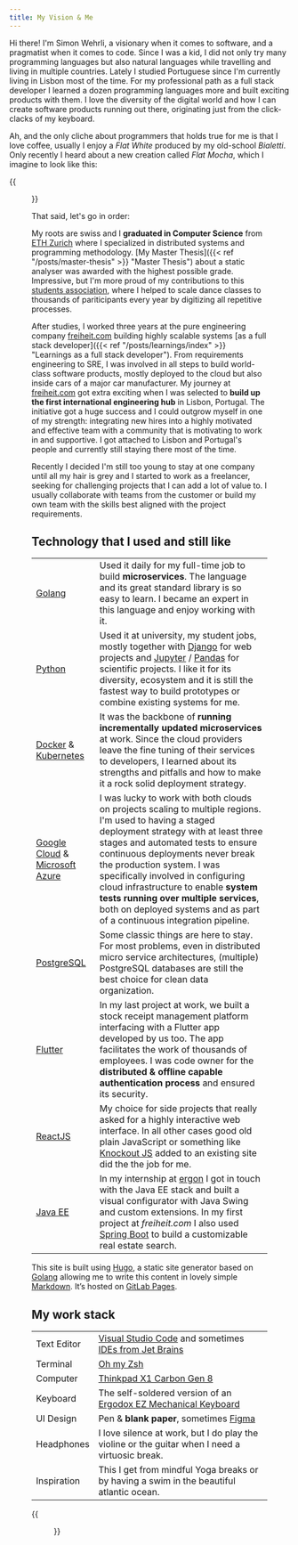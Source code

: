 ```yaml
---
title: My Vision & Me
---
```


Hi there! I'm Simon Wehrli, a visionary when it comes to software, and a
pragmatist when it comes to code. Since I was a kid, I did not only try many
programming languages but also natural languages while travelling and living in
multiple countries. Lately I studied Portuguese since I'm currently living in
Lisbon most of the time. For my professional path as a full stack developer I
learned a dozen programming languages more and built exciting products with
them. I love the diversity of the digital world and how I can create software
products running out there, originating just from the click-clacks of my
keyboard.

Ah, and the only cliche about programmers that holds true for me is that I love
coffee, usually I enjoy a _Flat White_ produced by my old-school _Bialetti_.
Only recently I heard about a new creation called _Flat Mocha_, which I imagine
to look like this:

{{<figure src="/img/flat-mocha.jpg" caption="What starts a perfect high motivation day.">}}

That said, let's go in order:

My roots are swiss and I **graduated in Computer Science** from
[ETH Zurich](https://ethz.ch/en.html) where I specialized in distributed systems
and programming methodology. [My Master
Thesis]({{< ref "/posts/master-thesis" >}} "Master Thesis") about a static
analyser was awarded with the highest possible grade. Impressive, but I'm more
proud of my contributions to this
[students association](https://tanzquotient.org/de/), where I helped to scale
dance classes to thousands of pariticipants every year by digitizing all
repetitive processes.

After studies, I worked three years at the pure engineering company
[freiheit.com](https://freiheit.com/en/) building highly scalable systems [as a
full stack developer]({{< ref "/posts/learnings/index" >}} "Learnings as a full
stack developer"). From requirements engineering to SRE, I was involved in all
steps to build world-class software products, mostly deployed to the cloud but
also inside cars of a major car manufacturer. My journey at
[freiheit.com](https://freiheit.com/en/) got extra exciting when I was selected
to **build up the first international engineering hub** in Lisbon, Portugal. The
initiative got a huge success and I could outgrow myself in one of my strength:
integrating new hires into a highly motivated and effective team with a
community that is motivating to work in and supportive. I got attached to Lisbon
and Portugal's people and currently still staying there most of the time.

Recently I decided I'm still too young to stay at one company until all my hair
is grey and I started to work as a freelancer, seeking for challenging projects
that I can add a lot of value to. I usually collaborate with teams from the
customer or build my own team with the skills best aligned with the project
requirements.

## Technology that I used and still like

|                                                                                             |                                                                                                                                                                                                                                                                                                                                                                                                                                                        |
| ------------------------------------------------------------------------------------------- | ------------------------------------------------------------------------------------------------------------------------------------------------------------------------------------------------------------------------------------------------------------------------------------------------------------------------------------------------------------------------------------------------------------------------------------------------------ |
| [Golang](https://golang.org/)                                                               | Used it daily for my full-time job to build **microservices**. The language and its great standard library is so easy to learn. I became an expert in this language and enjoy working with it.                                                                                                                                                                                                                                                         |
| [Python](https://www.python.org/)                                                           | Used it at university, my student jobs, mostly together with [Django](https://www.djangoproject.com/) for web projects and [Jupyter](https://jupyter.org/) / [Pandas](https://pandas.pydata.org/) for scientific projects. I like it for its diversity, ecosystem and it is still the fastest way to build prototypes or combine existing systems for me.                                                                                              |
| [Docker](https://www.docker.com/) & [Kubernetes](https://kubernetes.io/)                    | It was the backbone of **running incrementally updated microservices** at work. Since the cloud providers leave the fine tuning of their services to developers, I learned about its strengths and pitfalls and how to make it a rock solid deployment strategy.                                                                                                                                                                                       |
| [Google Cloud](https://cloud.google.com/) & [Microsoft Azure](https://azure.microsoft.com/) | I was lucky to work with both clouds on projects scaling to multiple regions. I'm used to having a staged deployment strategy with at least three stages and automated tests to ensure continuous deployments never break the production system. I was specifically involved in configuring cloud infrastructure to enable **system tests running over multiple services**, both on deployed systems and as part of a continuous integration pipeline. |
| [PostgreSQL](https://www.postgresql.org/)                                                   | Some classic things are here to stay. For most problems, even in distributed micro service architectures, (multiple) PostgreSQL databases are still the best choice for clean data organization.                                                                                                                                                                                                                                                       |
| [Flutter](https://flutter.dev/)                                                             | In my last project at work, we built a stock receipt management platform interfacing with a Flutter app developed by us too. The app facilitates the work of thousands of employees. I was code owner for the **distributed & offline capable authentication process** and ensured its security.                                                                                                                                                       |
| [ReactJS](https://reactjs.org/)                                                             | My choice for side projects that really asked for a highly interactive web interface. In all other cases good old plain JavaScript or something like [Knockout JS](https://knockoutjs.com/) added to an existing site did the the job for me.                                                                                                                                                                                                          |
| [Java EE](https://www.oracle.com/ch-de/java/technologies/java-ee-glance.html)               | In my internship at [ergon](https://www.ergon.ch/en) I got in touch with the Java EE stack and built a visual configurator with Java Swing and custom extensions. In my first project at _freiheit.com_ I also used [Spring Boot](https://spring.io/projects/spring-boot) to build a customizable real estate search.                                                                                                                                  |

This site is built using [Hugo](https://gohugo.io), a static site generator
based on [Golang](https://golang.org/) allowing me to write this content in
lovely simple
[Markdown](https://guides.github.com/features/mastering-markdown/). It’s hosted
on [GitLab Pages](https://docs.gitlab.com/ee/user/project/pages/).

## My work stack

|             |                                                                                                                                          |
| ----------- | ---------------------------------------------------------------------------------------------------------------------------------------- |
| Text Editor | [Visual Studio Code](https://code.visualstudio.com/) and sometimes [IDEs from Jet Brains](https://www.jetbrains.com/de-de/products.html) |
| Terminal    | [Oh my Zsh](https://ohmyz.sh/)                                                                                                           |
| Computer    | [Thinkpad X1 Carbon Gen 8](https://www.lenovo.com/ch/de/laptops/thinkpad/thinkpad-x1/X1-Carbon-Gen-8-/p/22TP2X1X1C8)                     |
| Keyboard    | The self-soldered version of an [Ergodox EZ Mechanical Keyboard](https://ergodox-ez.com/)                                                |
| UI Design   | Pen & **blank paper**, sometimes [Figma](https://figma.com)                                                                              |
| Headphones  | I love silence at work, but I do play the violine or the guitar when I need a virtuosic break.                                           |  |
| Inspiration | This I get from mindful Yoga breaks or by having a swim in the beautiful atlantic ocean.                                                 |  |

{{<figure src="/img/atlantic_ocean.jpg" caption="A shot I took at the Castelo Beach (Caparica) near Lisbon.">}}
